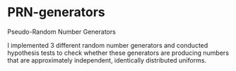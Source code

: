 # PRN-generators
Pseudo-Random Number Generators

I implemented 3 different random number generators and conducted hypothesis tests to check whether these generators are producing numbers that are approximately independent, identically distributed uniforms.
